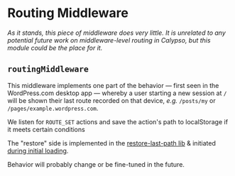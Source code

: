 Routing Middleware
==================

_As it stands, this piece of middleware does very little. It is unrelated to any potential future work on middleware-level routing in Calypso, but this module could be the place for it._


`routingMiddleware`
-----------------------

This middleware implements one part of the behavior — first seen in the WordPress.com desktop app — whereby a user starting a new session at `/` will be shown their last route recorded on that device, _e.g._ `/posts/my` or `/pages/example.wordpress.com`.

We listen for `ROUTE_SET` actions and save the action's path to localStorage if it meets certain conditions

The "restore" side is implemented in the [restore-last-path lib](/client/lib/restore-last-path) & initiated [during initial loading](/server/bundler/loader.js).

Behavior will probably change or be fine-tuned in the future.

